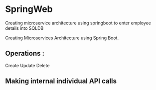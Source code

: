 # SpringWeb
Creating microservice architecture using springboot to enter employee details into SQLDB

Creating Microservices Architecture using Spring Boot.


## Operations :
  Create
  Update
  Delete
  
## Making internal individual API calls
